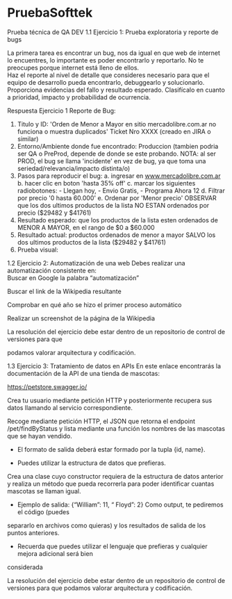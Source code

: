 # PruebaSofttek
Prueba técnica de QA DEV
 1.1 Ejercicio 1: Prueba exploratoria y reporte de bugs
					
La primera tarea es encontrar un bug, nos da igual en que web de internet lo encuentres, lo importante es poder encontrarlo y reportarlo. No te preocupes porque internet está lleno de ellos.			
Haz el reporte al nivel de detalle que consideres necesario para que el equipo de desarrollo pueda encontrarlo, debuggearlo y solucionarlo. Proporciona evidencias del fallo y resultado esperado. Clasifícalo en cuanto a prioridad, impacto y probabilidad de ocurrencia.

Respuesta Ejercicio 1
Reporte de Bug:
1. Titulo y ID: 'Orden de Menor a Mayor en sitio mercadolibre.com.ar no funciona o muestra duplicados' Ticket Nro XXXX (creado en JIRA o similar)
2. Entorno/Ambiente donde fue encontrado: Produccion (tambien podria ser QA o PreProd, depende de donde se este probando. NOTA: al ser PROD, el bug se llama 'incidente' en vez de bug, ya que toma una seriedad/relevancia/impacto distinta/o)
3. Pasos para reproducir el bug:
   a. ingresar en www.mercadolibre.com.ar
   b. hacer clic en boton 'hasta 35% off'
   c. marcar los siguientes radiobotones: - Llegan hoy, - Envio Gratis, - Programa Ahora 12
   d. Filtrar por precio '0 hasta 60.000'
   e. Ordenar por 'Menor precio'
OBSERVAR que los dos ultimos productos de la lista NO ESTAN ordenados por precio ($29482 y $41761)
4. Resultado esperado: que los productos de la lista esten ordenados de MENOR A MAYOR, en el rango de $0 a $60.000
5. Resultado actual: productos ordenados de menor a mayor SALVO los dos ultimos productos de la lista ($29482 y $41761)
6. Prueba visual:

   


					
1.2 Ejercicio 2: Automatización de una web 
Debes realizar una automatización consistente en:	
Buscar en Google la palabra “automatización”
 						
Buscar el link de la Wikipedia resultante
 						
Comprobar en qué año se hizo el primer proceso automático
 						
Realizar un screenshot de la página de la Wikipedia
 						
La resolución del ejercicio debe estar dentro de un repositorio de control de versiones para que
 							
podamos valorar arquitectura y codificación.
 						
					 					
1.3 Ejercicio 3: Tratamiento de datos en APIs En este enlace encontrarás la documentación de la API de una tienda de mascotas:
					
https://petstore.swagger.io/
					
Crea tu usuario mediante petición HTTP y posteriormente recupera sus datos llamando al servicio correspondiente.
 						
Recoge mediante petición HTTP, el JSON que retorna el endpoint /pet/findByStatus y lista mediante una función los nombres de las mascotas que se hayan vendido.
 													
-  El formato de salida deberá estar formado por la tupla {id, name}.
 									
-  Puedes utilizar la estructura de datos que prefieras.
 													 						
Crea una clase cuyo constructor requiera de la estructura de datos anterior y realiza un método que pueda recorrerla para poder identificar cuantas mascotas se llaman igual.
 							
								 									
-  Ejemplo de salida: {“William”: 11, “ Floyd”: 2} Como output, te pediremos el código (puedes
 									
separarlo en archivos como quieras) y los resultados de salida de los puntos anteriores.
 								
								 									
-  Recuerda que puedes utilizar el lenguaje que prefieras y cualquier mejora adicional será bien
 									
considerada
 									
La resolución del ejercicio debe estar dentro de un repositorio de control de versiones para que podamos valorar arquitectura y codificación. 
